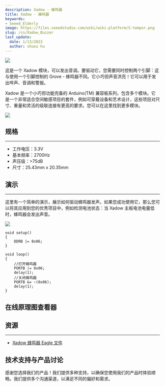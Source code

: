 ```yaml
---
description: Xadow - 蜂鸣器
title: Xadow - 蜂鸣器
keywords:
- Seeed_Elderly
image: https://files.seeedstudio.com/wiki/wiki-platform/S-tempor.png
slug: /cn/Xadow_Buzzer
last_update:
  date: 1/13/2023
  author: shuxu hu
---
```

![](https://files.seeedstudio.com/wiki/Xadow_Buzzer/img/Xadow_buzzer.jpg)

这是一个 Xadow 模块，可以发出音调。要驱动它，您需要同时控制两个引脚：这与使用一个引脚控制的 Grove - 蜂鸣器不同。它小巧但声音洪亮！它可以用于发出哔声、音调和警报。

Xadow 是一个小巧但功能完备的 Arduino(TM) 兼容板系列，包含多个模块。它是一个非常适合空间敏感项目的套件，例如可穿戴设备和艺术设计，这些项目对尺寸、重量和灵活的级联连接有更高的要求。您可以在这里找到更多模块。

[![](https://files.seeedstudio.com/wiki/Seeed-WiKi/docs/images/300px-Get_One_Now_Banner-ragular.png)](https://www.seeedstudio.com/Xadow-Buzzer-p-1599.html)

## 规格
---
- 工作电压：3.3V
- 基本频率：2700Hz
- 声压级：>75dB
- 尺寸：25.43mm x 20.35mm

## 演示
---
这里有一个简单的演示，展示如何驱动蜂鸣器发声。如果您成功使用它，那么您可以将其应用到您的优秀项目中，例如检测电池状态：当 Xadow 主板电池电量低时，蜂鸣器会发出声音。

![](https://files.seeedstudio.com/wiki/Xadow_Buzzer/img/Buzzer_Usage.jpg)

```
void setup()
{
    DDRB |= 0x06;
}

void loop()
{
    //打开蜂鸣器
    PORTB |= 0x06;
    delay(1);
    //关闭蜂鸣器
    PORTB &= ~(0x06);
    delay(1);
}
```

## 在线原理图查看器

<div className="altium-ecad-viewer" data-project-src="https://files.seeedstudio.com/wiki/Xadow_Buzzer/res/Xadow_Buzzer_eagle_file.zip" style={{borderRadius: '0px 0px 4px 4px', height: 500, borderStyle: 'solid', borderWidth: 1, borderColor: 'rgb(241, 241, 241)', overflow: 'hidden', maxWidth: 1280, maxHeight: 700, boxSizing: 'border-box'}}>
</div>

## 资源
---
- [Xadow 蜂鸣器 Eagle 文件](https://files.seeedstudio.com/wiki/Xadow_Buzzer/res/Xadow_Buzzer_eagle_file.zip)

## 技术支持与产品讨论

感谢您选择我们的产品！我们提供多种支持，以确保您使用我们的产品时体验顺畅。我们提供多个沟通渠道，以满足不同的偏好和需求。

<div class="button_tech_support_container">
<a href="https://forum.seeedstudio.com/" class="button_forum"></a> 
<a href="https://www.seeedstudio.com/contacts" class="button_email"></a>
</div>

<div class="button_tech_support_container">
<a href="https://discord.gg/eWkprNDMU7" class="button_discord"></a> 
<a href="https://github.com/Seeed-Studio/wiki-documents/discussions/69" class="button_discussion"></a>
</div>